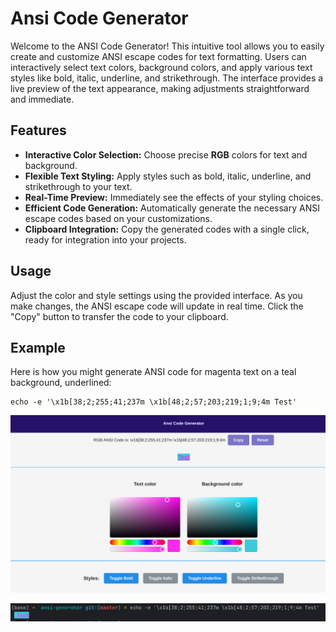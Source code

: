 # Ansi Code Generator

Welcome to the ANSI Code Generator! 
This intuitive tool allows you to easily create and customize ANSI escape codes for text formatting. 
Users can interactively select text colors, background colors, and apply various text styles like bold,
italic, underline, and strikethrough. 
The interface provides a live preview of the text appearance, making adjustments straightforward and immediate.

## Features
- **Interactive Color Selection:** Choose precise **RGB** colors for text and background.
- **Flexible Text Styling:** Apply styles such as bold, italic, underline, and strikethrough to your text.
- **Real-Time Preview:** Immediately see the effects of your styling choices.
- **Efficient Code Generation:** Automatically generate the necessary ANSI escape codes based on your customizations.
- **Clipboard Integration:** Copy the generated codes with a single click, ready for integration into your projects.

## Usage
Adjust the color and style settings using the provided interface. As you make changes, the ANSI escape code will update in real time. 
Click the "Copy" button to transfer the code to your clipboard.



## Example 
Here is how you might generate ANSI code for magenta text on a teal background, underlined:
```
echo -e '\x1b[38;2;255;41;237m \x1b[48;2;57;203;219;1;9;4m Test'
```


![img.png](img.png)

![img_1.png](img_1.png)


